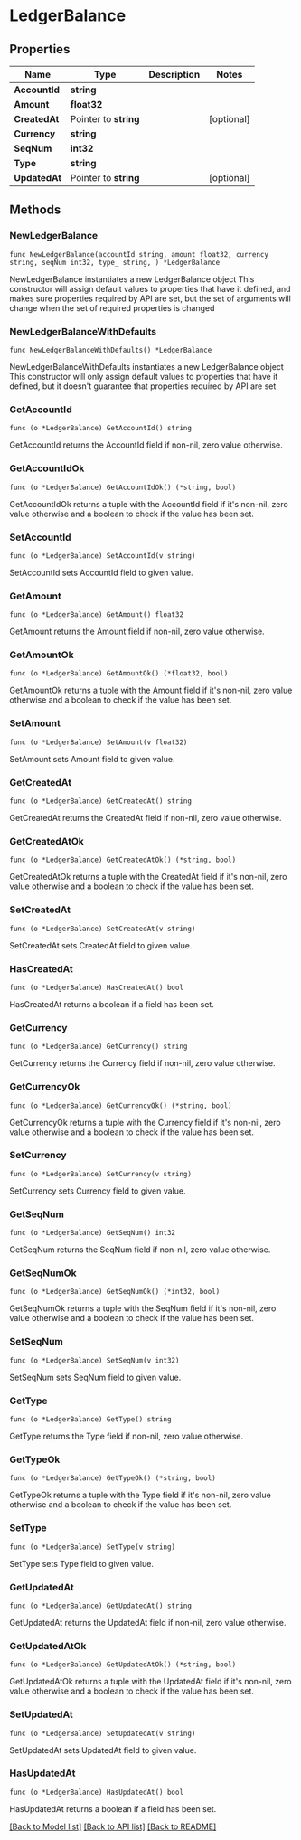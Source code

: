 # LedgerBalance

## Properties

Name | Type | Description | Notes
------------ | ------------- | ------------- | -------------
**AccountId** | **string** |  | 
**Amount** | **float32** |  | 
**CreatedAt** | Pointer to **string** |  | [optional] 
**Currency** | **string** |  | 
**SeqNum** | **int32** |  | 
**Type** | **string** |  | 
**UpdatedAt** | Pointer to **string** |  | [optional] 

## Methods

### NewLedgerBalance

`func NewLedgerBalance(accountId string, amount float32, currency string, seqNum int32, type_ string, ) *LedgerBalance`

NewLedgerBalance instantiates a new LedgerBalance object
This constructor will assign default values to properties that have it defined,
and makes sure properties required by API are set, but the set of arguments
will change when the set of required properties is changed

### NewLedgerBalanceWithDefaults

`func NewLedgerBalanceWithDefaults() *LedgerBalance`

NewLedgerBalanceWithDefaults instantiates a new LedgerBalance object
This constructor will only assign default values to properties that have it defined,
but it doesn't guarantee that properties required by API are set

### GetAccountId

`func (o *LedgerBalance) GetAccountId() string`

GetAccountId returns the AccountId field if non-nil, zero value otherwise.

### GetAccountIdOk

`func (o *LedgerBalance) GetAccountIdOk() (*string, bool)`

GetAccountIdOk returns a tuple with the AccountId field if it's non-nil, zero value otherwise
and a boolean to check if the value has been set.

### SetAccountId

`func (o *LedgerBalance) SetAccountId(v string)`

SetAccountId sets AccountId field to given value.


### GetAmount

`func (o *LedgerBalance) GetAmount() float32`

GetAmount returns the Amount field if non-nil, zero value otherwise.

### GetAmountOk

`func (o *LedgerBalance) GetAmountOk() (*float32, bool)`

GetAmountOk returns a tuple with the Amount field if it's non-nil, zero value otherwise
and a boolean to check if the value has been set.

### SetAmount

`func (o *LedgerBalance) SetAmount(v float32)`

SetAmount sets Amount field to given value.


### GetCreatedAt

`func (o *LedgerBalance) GetCreatedAt() string`

GetCreatedAt returns the CreatedAt field if non-nil, zero value otherwise.

### GetCreatedAtOk

`func (o *LedgerBalance) GetCreatedAtOk() (*string, bool)`

GetCreatedAtOk returns a tuple with the CreatedAt field if it's non-nil, zero value otherwise
and a boolean to check if the value has been set.

### SetCreatedAt

`func (o *LedgerBalance) SetCreatedAt(v string)`

SetCreatedAt sets CreatedAt field to given value.

### HasCreatedAt

`func (o *LedgerBalance) HasCreatedAt() bool`

HasCreatedAt returns a boolean if a field has been set.

### GetCurrency

`func (o *LedgerBalance) GetCurrency() string`

GetCurrency returns the Currency field if non-nil, zero value otherwise.

### GetCurrencyOk

`func (o *LedgerBalance) GetCurrencyOk() (*string, bool)`

GetCurrencyOk returns a tuple with the Currency field if it's non-nil, zero value otherwise
and a boolean to check if the value has been set.

### SetCurrency

`func (o *LedgerBalance) SetCurrency(v string)`

SetCurrency sets Currency field to given value.


### GetSeqNum

`func (o *LedgerBalance) GetSeqNum() int32`

GetSeqNum returns the SeqNum field if non-nil, zero value otherwise.

### GetSeqNumOk

`func (o *LedgerBalance) GetSeqNumOk() (*int32, bool)`

GetSeqNumOk returns a tuple with the SeqNum field if it's non-nil, zero value otherwise
and a boolean to check if the value has been set.

### SetSeqNum

`func (o *LedgerBalance) SetSeqNum(v int32)`

SetSeqNum sets SeqNum field to given value.


### GetType

`func (o *LedgerBalance) GetType() string`

GetType returns the Type field if non-nil, zero value otherwise.

### GetTypeOk

`func (o *LedgerBalance) GetTypeOk() (*string, bool)`

GetTypeOk returns a tuple with the Type field if it's non-nil, zero value otherwise
and a boolean to check if the value has been set.

### SetType

`func (o *LedgerBalance) SetType(v string)`

SetType sets Type field to given value.


### GetUpdatedAt

`func (o *LedgerBalance) GetUpdatedAt() string`

GetUpdatedAt returns the UpdatedAt field if non-nil, zero value otherwise.

### GetUpdatedAtOk

`func (o *LedgerBalance) GetUpdatedAtOk() (*string, bool)`

GetUpdatedAtOk returns a tuple with the UpdatedAt field if it's non-nil, zero value otherwise
and a boolean to check if the value has been set.

### SetUpdatedAt

`func (o *LedgerBalance) SetUpdatedAt(v string)`

SetUpdatedAt sets UpdatedAt field to given value.

### HasUpdatedAt

`func (o *LedgerBalance) HasUpdatedAt() bool`

HasUpdatedAt returns a boolean if a field has been set.


[[Back to Model list]](../README.md#documentation-for-models) [[Back to API list]](../README.md#documentation-for-api-endpoints) [[Back to README]](../README.md)


